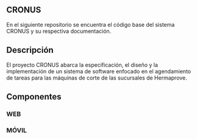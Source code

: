 ## CRONUS
En el siguiente repositorio se encuentra el código base del sistema CRONUS y su respectiva documentación.

## Descripción
El proyecto CRONUS abarca la especificación, el diseño y la implementación de un sistema de software enfocado en el agendamiento de tareas para las máquinas de corte de las sucursales de Hermaprove.  

## Componentes
### WEB

### MÓVIL
